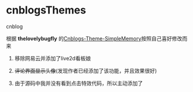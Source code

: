 # cnblogsThemes
cnblog

根据 <b>thelovelybugfly</b> 的[Cnblogs-Theme-SimpleMemory](https://github.com/thelovelybugfly/Cnblogs-Theme-SimpleMemory)按照自己喜好修改而来

1. 移除网易云并添加了live2d看板娘

2. <s>评论界面显示头像</s>(发现作者已经添加了该功能，并且效果很好)

3. 由于源码中我并没有看到点击特效代码，所以主动添加了


